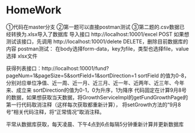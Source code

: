 # HomeWork
①代码在master分支
②第一题可以直接postman测试
③第二题的.csv数据已经转换为.xlsx导入了数据库
导入接口  http://localhost:10001/excel   POST
如果想测试该接口，先调用 http://localhost:10001/delete  DELETE，删除目前数据库的内容
postman测试： 在body选择form-data，key为file，类型也选择file，value选择 xlsx文件

获得列表接口：http://localhost:10001/fund?pageNum=1&pageSize=5&sortField=1&sortDirection=1
sortField 的值为0-8，分别对应单位净值、近一周、近一月、近三月、近一年、近两年、近三年、今年来、成立来
sortDirection的值为0-1，0为升序，1为降序
代码固定在计算9月8号的数据，如果想获取当天数据，将GrowthServiceImpl的getFundGrowthPage的第一行代码取消注释（这样每次获取都重新计算），
将setGrowth方法的“9月8号”相关代码注释，将“正常情况”取消注释。

平常从数据库获取，每天凌晨、下午4点到6点每隔5分钟重新计算并更新数据库
